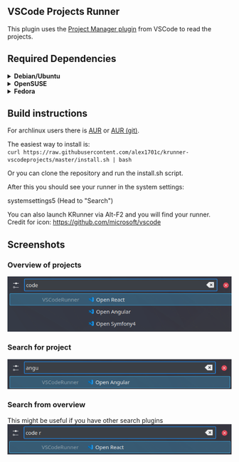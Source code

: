## VSCode Projects Runner
This plugin uses the [Project Manager plugin](https://github.com/alefragnani/vscode-project-manager) from VSCode to read the projects.

## Required Dependencies

<details>
<summary><b>Debian/Ubuntu</b></summary>

Plasma5:  
```bash
sudo apt install git cmake extra-cmake-modules build-essential libkf5runner-dev libkf5i18n-dev qtdeclarative5-dev gettext libkf5dbusaddons-bin
```
Plasma6:  
```bash
sudo apt install git cmake extra-cmake-modules build-essential libkf6runner-dev libkf6i18n-dev kf6-kdbusaddons
```

</details>

<details>
<summary><b>OpenSUSE</b></summary>

Plasma5:  
```bash
sudo zypper install git cmake extra-cmake-modules ki18n-devel krunner-devel kconfigwidgets-devel kcmutils-devel gettext-tools kdbusaddons-tools
```
Plasma6:  
```bash
sudo zypper install git cmake extra-cmake-modules kf6-ki18n-devel kf6-krunner-devel gettext-tools kf6-kdbusaddons-tools
```

</details>

<details>
<summary><b>Fedora</b></summary>

Plasma5:  
```bash
sudo dnf install git cmake extra-cmake-modules kf5-ki18n-devel kf5-krunner-devel gettext kf5-kcmutils-devel
```
Plasma6:  
```bash
sudo dnf install git cmake extra-cmake-modules kf6-ki18n-devel kf6-krunner-devel kf6-kcmutils-devel gettext
```

</details>


## Build instructions

For archlinux users there is [AUR](https://aur.archlinux.org/packages/krunner-vscodeprojects/) or [AUR (git)](https://aur.archlinux.org/packages/krunner-vscodeprojects-git/).  

The easiest way to install is:  
`curl https://raw.githubusercontent.com/alex1701c/krunner-vscodeprojects/master/install.sh | bash`  

Or you can clone the repository and run the install.sh script.

After this you should see your runner in the system settings:

systemsettings5 (Head to "Search")

You can also launch KRunner via Alt-F2 and you will find your runner.  
Credit for icon: https://github.com/microsoft/vscode

## Screenshots

### Overview of projects
![Overview of projects](https://raw.githubusercontent.com/alex1701c/Screenshots/master/VSCodeProjectsRunner/app_overview.png)

### Search for project
![Overview of projects](https://raw.githubusercontent.com/alex1701c/Screenshots/master/VSCodeProjectsRunner/search_project.png)

### Search from overview  
This might be useful if you have other search plugins   
![Overview of projects](https://raw.githubusercontent.com/alex1701c/Screenshots/master/VSCodeProjectsRunner/app_filter.png)
